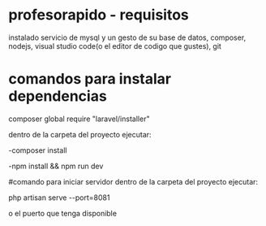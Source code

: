 # profesorapido - requisitos
instalado servicio de mysql y un gesto de su base de datos, composer, nodejs, visual studio code(o el editor de codigo que gustes), git

# comandos para instalar dependencias

composer global require "laravel/installer"

dentro de la carpeta del proyecto ejecutar:

-composer install

-npm install && npm run dev

#comando para iniciar servidor
dentro de la carpeta del proyecto ejecutar:

php artisan serve --port=8081

o el puerto que tenga disponible


